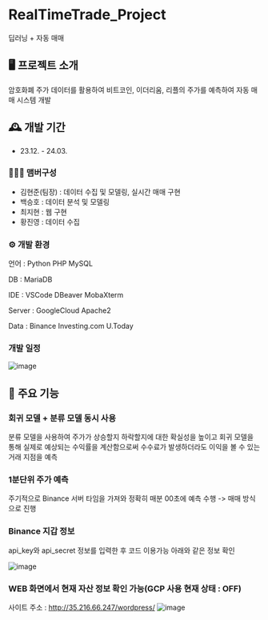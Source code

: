 # RealTimeTrade_Project
딥러닝 + 자동 매매

## 🖥️ 프로젝트 소개
암호화폐 주가 데이터를 활용하여 비트코인, 이더리움, 리플의 주가를 예측하여 자동 매매 시스템 개발
<br>

## 🕰️ 개발 기간
* 23.12. - 24.03.

### 🧑‍🤝‍🧑 맴버구성
- 김현준(팀장) : 데이터 수집 및 모델링, 실시간 매매 구현
- 백승호 : 데이터 분석 및 모델링
- 최지현 : 웹 구현
- 황진영 : 데이터 수집

### ⚙️ 개발 환경
언어   : Python   PHP   MySQL

DB     : MariaDB

IDE    : VSCode   DBeaver   MobaXterm

Server : GoogleCloud   Apache2

Data   : Binance   Investing.com   U.Today

### 개발 일정
![image](https://github.com/Shamera-Debug/Binance_RealTimeTrade/assets/68696549/44c5f7a1-4a53-4310-8b29-a894c47c6aa5)


## 📌 주요 기능
### 회귀 모델 + 분류 모델 동시 사용
분류 모델을 사용하여 주가가 상승할지 하락할지에 대한 확실성을 높이고
회귀 모델을 통해 실제로 예상되는 수익률을 계산함으로써
수수료가 발생하더라도 이익을 볼 수 있는 거래 지점을 예측

### 1분단위 주가 예측
주기적으로 Binance 서버 타임을 가져와 정확히 매분 00초에 예측 수행 -> 매매 방식으로 진행

### Binance 지갑 정보
api_key와 api_secret 정보를 입력한 후 코드 이용가능
아래와 같은 정보 확인

![image](https://github.com/Shamera-Debug/Binance_RealTimeTrade/assets/68696549/4af9be2d-8ff2-451b-9f4d-1086f74cbdfb)

### WEB 화면에서 현재 자산 정보 확인 가능(GCP 사용 현재 상태 : OFF)
사이트 주소 : http://35.216.66.247/wordpress/
![image](https://github.com/Shamera-Debug/Binance_RealTimeTrade/assets/68696549/c1a1aea1-6a0b-4129-83df-b87e1f2534e6)

